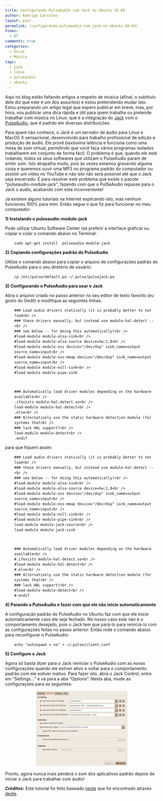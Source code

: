 ```yaml
---
title: Configurando PulseAudio com Jack no Ubuntu 10.04
author: Rodrigo Carvalho
layout: post
permalink: /configurando-pulseaudio-com-jack-no-ubuntu-10-04/
Views:
  - 87
comments: true
categories:
  - Dicas
  - Música
tags:
  - jack
  - linux
  - pulseaudio
  - ubuntu
---
```

Aqui no blog estão faltando artigos a respeito de música (afinal, o subtítulo dele diz que este é um dos assuntos) e estou pretendendo mudar isto. Estou preparando um artigo legal que espero publicar em breve, mas, por hora, vou publicar uma dica rápida e útil para quem trabalha ou pretende trabalhar com música no Linux: que é a integração do <a href="http://pt.wikipedia.org/wiki/JACK_Audio_Connection_Kit" target="_blank">Jack</a> com o <a href="http://pt.wikipedia.org/wiki/PulseAudio" target="_blank">PulseAudio</a>, que é padrão em diversas distribuições.

Para quem não conhece, o Jack é um servidor de áudio para Linux e MacOS X sensacional, desenvolvido para trabalho profissional de edição e produção de áudio. Ele provê baxíssima latência e funciona como uma mesa de som virtual, permitindo que você faça vários programas isolados trabalharem em conjunto de forma fácil. O problema é que, quando ele está rodando, todos os seus softwares que utilizam o PulseAudio param de emitir som. Isto atrapalha muito, pois às vezes estamos gravando alguma coisa e queremos ouvir uma MP3 no programa padrão do computador ou assistir um vídeo no YouTube e não isto não será possível até que o Jack seja encerrado. É para resolver este problema que existe o pacote &#8220;pulseaudio-module-jack&#8221;, fazendo com que o PulSeAudio repasse para o Jack o audio, acabando com este inconveniente!

Já existem alguns tutoriais na Internet explicando isto, mas nenhum funcionou 100% para mim. Então segue o que fiz para funcionar no meu computador:

**1) Instalando o pulseaudio-module-jack**

Pode utilizar Ubuntu Software Center (se preferir a interface gráfica) ou copiar e colar o comando abaixo no Terminal:

<p style="padding-left: 30px;">
  <code>sudo apt-get install  pulseaudio-module-jack</code>
</p>

**2) Copiando configurações padrão do PulseAudio**

Utilize o comando abaixo para copiar o arquivo de configurações padrão do PulseAudio para o seu diretório de usuário:

<p style="padding-left: 30px;">
  <code>cp /etc/pulse/default.pa ~/.pulse/pulsejack.pa</code>
</p>

**3) Configurando o PulseAudio para usar o Jack**

Abra o arquivo criado no passo anterior no seu editor de texto favorito (eu gosto do Gedit) e modifique as seguintes linhas:

<p style="padding-left: 30px;">
  <code>### Load audio drivers statically (it is probably better to not load&lt;br />
### these drivers manually, but instead use module-hal-detect --&lt;br />
### see below -- for doing this automatically)&lt;br />
#load-module module-alsa-sink&lt;br />
#load-module module-alsa-source device=hw:1,0&lt;br />
#load-module module-oss device="/dev/dsp" sink_name=output source_name=input&lt;br />
#load-module module-oss-mmap device="/dev/dsp" sink_name=output source_name=input&lt;br />
#load-module module-null-sink&lt;br />
#load-module module-pipe-sink</code>
</p>

` `

<p style="padding-left: 30px;">
  <code>### Automatically load driver modules depending on the hardware available&lt;br />
.ifexists module-hal-detect.so&lt;br />
load-module module-hal-detect&lt;br />
.else&lt;br />
### Alternatively use the static hardware detection module (for systems that&lt;br />
### lack HAL support)&lt;br />
load-module module-detect&lt;br />
.endif</code>
</p>

para que fiquem assim:

<p style="padding-left: 30px;">
  <code>### Load audio drivers statically (it is probably better to not load&lt;br />
### these drivers manually, but instead use module-hal-detect --&lt;br />
### see below -- for doing this automatically)&lt;br />
#load-module module-alsa-sink&lt;br />
#load-module module-alsa-source device=hw:1,0&lt;br />
#load-module module-oss device="/dev/dsp" sink_name=output source_name=input&lt;br />
#load-module module-oss-mmap device="/dev/dsp" sink_name=output source_name=input&lt;br />
#load-module module-null-sink&lt;br />
#load-module module-pipe-sink&lt;br />
load-module module-jack-source&lt;br />
load-module module-jack-sink</code>
</p>

` `

<p style="padding-left: 30px;">
  <code>### Automatically load driver modules depending on the hardware available&lt;br />
#.ifexists module-hal-detect.so&lt;br />
#load-module module-hal-detect&lt;br />
#.else&lt;br />
### Alternatively use the static hardware detection module (for systems that&lt;br />
### lack HAL support)&lt;br />
#load-module module-detect&lt;br />
#.endif</code>
</p>

**4) Parando o PulseAudio e fazer com que ele não inicie automaticamente**

A configuração padrão do PulseAudio no Ubuntu faz com que ele inicie automaticamente caso ele seja fechado. No nosso caso este não é o comportamento desejado, pois o Jack tem que pará-lo para reiniciá-lo com as configurações feitas no passo anterior. Então rode o comando abaixo para reconfigurar o PulseAudio:

<p style="padding-left: 30px;">
  <code>echo "autospawn = no" &gt; ~/.pulse/client.conf</code>
</p>

**5) Configure o Jack**

Agora só basta dizer para o Jack reiniciar o PulseAudio com as novas configurações quando ele estiver ativo e voltar para o comportamento padrão com ele estiver inativo. Para fazer isto, abra o Jack Control, entre em &#8220;Settings&#8230;&#8221; e vá para a aba &#8220;Options&#8221;. Nesta aba, mude as configurações para as seguintes:

<p style="text-align: center;">
  <a href="/wp-content/uploads/2010/07/Captura_de_tela-Setup-JACK-Audio-Connection-Kit.png"><img class="size-medium wp-image-439  aligncenter" title="Captura_de_tela-Setup - JACK Audio Connection Kit" src="/wp-content/uploads/2010/07/Captura_de_tela-Setup-JACK-Audio-Connection-Kit-300x246.png" alt="Configurações do Jack" width="300" height="246" /></a>
</p>

Pronto, agora nunca mais perderá o som dos aplicativos padrão depois de iniciar o Jack para trabalhar com áudio!

***Créditos:*** Este tutorial foi feito baseado <a href="http://sync-signal.com/2009/12/configuring-jack-and-pulseaudio-on-ubuntu-9-10/" target="_blank">neste</a> que foi encontrado através <a href="http://flavioschiavoni.blogspot.com/2010/05/jack-e-pulse.html" target="_blank">deste</a>.
